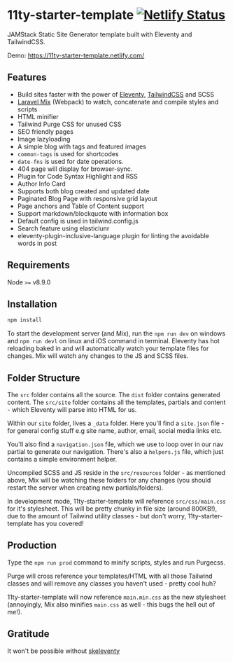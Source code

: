 # 11ty-starter-template [![Netlify Status](https://api.netlify.com/api/v1/badges/c8dee1ed-c3cc-49ad-9e57-edb40762c94d/deploy-status)](https://app.netlify.com/sites/11ty-starter-template/deploys)

JAMStack Static Site Generator template built with Eleventy and TailwindCSS.

Demo: <https://11ty-starter-template.netlify.com/>

## Features

- Build sites faster with the power of [Eleventy](https://www.11ty.dev/docs/), [TailwindCSS](https://tailwindcss.com) and SCSS
- [Laravel Mix](https://laravel-mix.com/docs/5.0/basic-example) (Webpack) to watch, concatenate and compile styles and scripts
- HTML minifier
- Tailwind Purge CSS for unused CSS
- SEO friendly pages
- Image lazyloading
- A simple blog with tags and featured images
- `common-tags` is used for shortcodes
- `date-fns` is used for date operations.
- 404 page will display for browser-sync.
- Plugin for Code Syntax Highlight and RSS
- Author Info Card
- Supports both blog created and updated date
- Paginated Blog Page with responsive grid layout
- Page anchors and Table of Content support
- Support markdown/blockquote with information box
- Default config is used in tailwind.config.js
- Search feature using elasticlunr
- eleventy-plugin-inclusive-language plugin for linting the avoidable words in post

## Requirements

Node `>=` v8.9.0

## Installation

```bash
npm install
```

To start the development server (and Mix), run the `npm run dev` on windows and `npm run devl` on linux and iOS command in terminal. Eleventy has hot reloading baked in and will automatically watch your template files for changes. Mix will watch any changes to the JS and SCSS files.

## Folder Structure

The `src` folder contains all the source. The `dist` folder contains generated content. The `src/site` folder contains all the templates, partials and content - which Eleventy will parse into HTML for us.

Within our `site` folder, lives a `_data` folder. Here you'll find a `site.json` file - for general config stuff e.g site name, author, email, social media links etc.

You'll also find a `navigation.json` file, which we use to loop over in our nav partial to generate our navigation. There's also a `helpers.js` file, which just contains a simple environment helper.

Uncompiled SCSS and JS reside in the `src/resources` folder - as mentioned above, Mix will be watching these folders for any changes (you should restart the server when creating new partials/folders).

In development mode, 11ty-starter-template will reference `src/css/main.css` for it's stylesheet. This will be pretty chunky in file size (around 800KB!), due to the amount of Tailwind utility classes - but don't worry, 11ty-starter-template has you covered!

## Production

Type the `npm run prod` command to minify scripts, styles and run Purgecss.

Purge will cross reference your templates/HTML with all those Tailwind classes and will remove any classes you haven't used - pretty cool huh?

11ty-starter-template will now reference `main.min.css` as the new stylesheet (annoyingly, Mix also minifies `main.css` as well - this bugs the hell out of me!).

## Gratitude

It won't be possible without [skeleventy](https://github.com/josephdyer/skeleventy)
